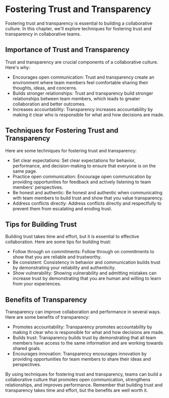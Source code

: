 Fostering Trust and Transparency
=============================================================================

Fostering trust and transparency is essential to building a collaborative culture. In this chapter, we'll explore techniques for fostering trust and transparency in collaborative teams.

Importance of Trust and Transparency
------------------------------------

Trust and transparency are crucial components of a collaborative culture. Here's why:

* Encourages open communication: Trust and transparency create an environment where team members feel comfortable sharing their thoughts, ideas, and concerns.
* Builds stronger relationships: Trust and transparency build stronger relationships between team members, which leads to greater collaboration and better outcomes.
* Increases accountability: Transparency increases accountability by making it clear who is responsible for what and how decisions are made.

Techniques for Fostering Trust and Transparency
-----------------------------------------------

Here are some techniques for fostering trust and transparency:

* Set clear expectations: Set clear expectations for behavior, performance, and decision-making to ensure that everyone is on the same page.
* Practice open communication: Encourage open communication by providing opportunities for feedback and actively listening to team members' perspectives.
* Be honest and authentic: Be honest and authentic when communicating with team members to build trust and show that you value transparency.
* Address conflicts directly: Address conflicts directly and respectfully to prevent them from escalating and eroding trust.

Tips for Building Trust
-----------------------

Building trust takes time and effort, but it is essential to effective collaboration. Here are some tips for building trust:

* Follow through on commitments: Follow through on commitments to show that you are reliable and trustworthy.
* Be consistent: Consistency in behavior and communication builds trust by demonstrating your reliability and authenticity.
* Show vulnerability: Showing vulnerability and admitting mistakes can increase trust by demonstrating that you are human and willing to learn from your experiences.

Benefits of Transparency
------------------------

Transparency can improve collaboration and performance in several ways. Here are some benefits of transparency:

* Promotes accountability: Transparency promotes accountability by making it clear who is responsible for what and how decisions are made.
* Builds trust: Transparency builds trust by demonstrating that all team members have access to the same information and are working towards shared goals.
* Encourages innovation: Transparency encourages innovation by providing opportunities for team members to share their ideas and perspectives.

By using techniques for fostering trust and transparency, teams can build a collaborative culture that promotes open communication, strengthens relationships, and improves performance. Remember that building trust and transparency takes time and effort, but the benefits are well worth it.
